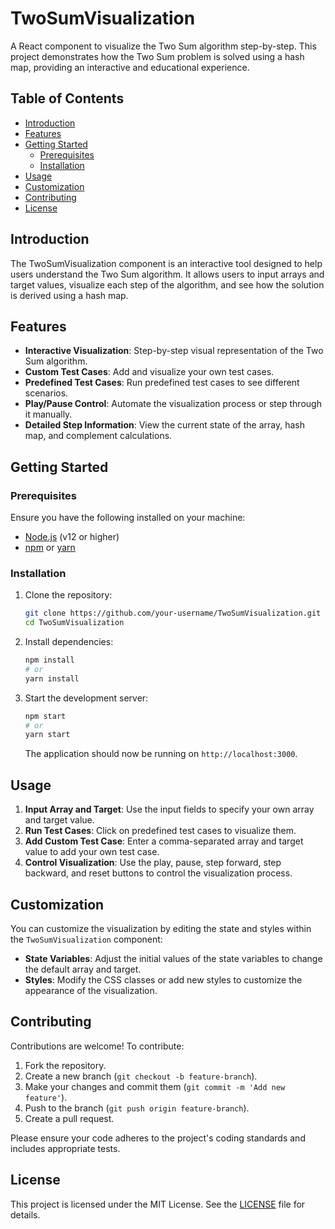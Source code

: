 
# TwoSumVisualization

A React component to visualize the Two Sum algorithm step-by-step. This project demonstrates how the Two Sum problem is solved using a hash map, providing an interactive and educational experience.

## Table of Contents

- [Introduction](#introduction)
- [Features](#features)
- [Getting Started](#getting-started)
  - [Prerequisites](#prerequisites)
  - [Installation](#installation)
- [Usage](#usage)
- [Customization](#customization)
- [Contributing](#contributing)
- [License](#license)

## Introduction

The TwoSumVisualization component is an interactive tool designed to help users understand the Two Sum algorithm. It allows users to input arrays and target values, visualize each step of the algorithm, and see how the solution is derived using a hash map.

## Features

- **Interactive Visualization**: Step-by-step visual representation of the Two Sum algorithm.
- **Custom Test Cases**: Add and visualize your own test cases.
- **Predefined Test Cases**: Run predefined test cases to see different scenarios.
- **Play/Pause Control**: Automate the visualization process or step through it manually.
- **Detailed Step Information**: View the current state of the array, hash map, and complement calculations.

## Getting Started

### Prerequisites

Ensure you have the following installed on your machine:

- [Node.js](https://nodejs.org/) (v12 or higher)
- [npm](https://www.npmjs.com/) or [yarn](https://yarnpkg.com/)

### Installation

1. Clone the repository:

    ```bash
    git clone https://github.com/your-username/TwoSumVisualization.git
    cd TwoSumVisualization
    ```

2. Install dependencies:

    ```bash
    npm install
    # or
    yarn install
    ```

3. Start the development server:

    ```bash
    npm start
    # or
    yarn start
    ```

    The application should now be running on `http://localhost:3000`.

## Usage

1. **Input Array and Target**: Use the input fields to specify your own array and target value.
2. **Run Test Cases**: Click on predefined test cases to visualize them.
3. **Add Custom Test Case**: Enter a comma-separated array and target value to add your own test case.
4. **Control Visualization**: Use the play, pause, step forward, step backward, and reset buttons to control the visualization process.

## Customization

You can customize the visualization by editing the state and styles within the `TwoSumVisualization` component:

- **State Variables**: Adjust the initial values of the state variables to change the default array and target.
- **Styles**: Modify the CSS classes or add new styles to customize the appearance of the visualization.

## Contributing

Contributions are welcome! To contribute:

1. Fork the repository.
2. Create a new branch (`git checkout -b feature-branch`).
3. Make your changes and commit them (`git commit -m 'Add new feature'`).
4. Push to the branch (`git push origin feature-branch`).
5. Create a pull request.

Please ensure your code adheres to the project's coding standards and includes appropriate tests.

## License

This project is licensed under the MIT License. See the [LICENSE](LICENSE) file for details.

